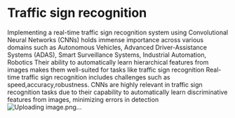 # Traffic sign recognition
Implementing a real-time traffic sign recognition system using Convolutional Neural Networks (CNNs) holds immense importance across various domains such as Autonomous Vehicles, Advanced Driver-Assistance Systems (ADAS), Smart Surveillance Systems, Industrial Automation, Robotics
Their ability to automatically learn hierarchical features from images makes them well-suited for tasks like traffic sign recognition
Real-time traffic sign recognition includes challenges such as speed,accuracy,robustness.
CNNs are highly relevant in traffic sign recognition tasks due to their capability to automatically learn discriminative features from images, minimizing errors in detection
![Uploading image.png…]()
